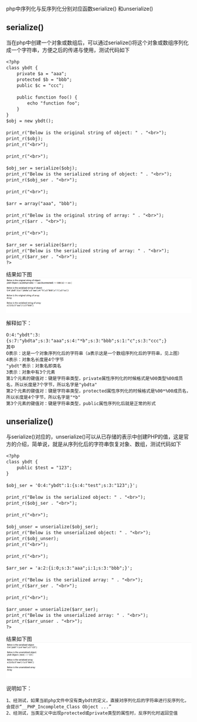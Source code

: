 php中序列化与反序列化分别对应函数serialize() 和unserialize()

## serialize()
当在php中创建一个对象或数组后，可以通过serialize()将这个对象或数组序列化成一个字符串，方便之后的传递与使用，测试代码如下
```
<?php
class ybdt {
    private $a = "aaa";
    protected $b = "bbb";
    public $c = "ccc";

    public function foo() {
        echo "function foo";
    }
}
$obj = new ybdt();

print_r("Below is the original string of object: " . "<br>");
print_r($obj);
print_r("<br>");

print_r("<br>");

$obj_ser = serialize($obj);
print_r("Below is the serialized string of object: " . "<br>");
print_r($obj_ser . "<br>");

print_r("<br>");

$arr = array("aaa", "bbb");

print_r("Below is the original string of array: " . "<br>");
print_r($arr . "<br>");

print_r("<br>");

$arr_ser = serialize($arr);
print_r("Below is the serialized string of array: " . "<br>");
print_r($arr_ser . "<br>");
?>
```

结果如下图  
![image](./0.png)

解释如下：
```
O:4:"ybdt":3:{s:7:"ybdta";s:3:"aaa";s:4:"*b";s:3:"bbb";s:1:"c";s:3:"ccc";}
其中
O表示：这是一个对象序列化后的字符串（a表示这是一个数组序列化后的字符串，见上图）
4表示：对象名长度是4个字节
"ybdt"表示：对象名即类名
3表示：对象中有3个元素
第1个元素的键值对：键是字符串类型，private属性序列化的时候格式是%00类型%00成员名，所以长度是7个字节，所以名字是"ybdta"
第2个元素的键值对：键是字符串类型，protected属性序列化的时候格式是%00*%00成员名，所以长度是4个字节，所以名字是"*b"
第3个元素的键值对：键是字符串类型，public属性序列化后就是正常的形式
```

## unserialize()
与serialize()对应的，unserialize()可以从已存储的表示中创建PHP的值，这是官方的介绍，简单说，就是从序列化后的字符串恢复对象、数组，测试代码如下
```
<?php
class ybdt {
    public $test = "123";
}

$obj_ser = 'O:4:"ybdt":1:{s:4:"test";s:3:"123";}';

print_r("Below is the serialized object: " . "<br>");
print_r($obj_ser . "<br>");

print_r("<br>");

$obj_unser = unserialize($obj_ser);
print_r("Below is the unserialized object: " . "<br>");
print_r($obj_unser);
print_r("<br>");

print_r("<br>");

$arr_ser = 'a:2:{i:0;s:3:"aaa";i:1;s:3:"bbb";}';

print_r("Below is the serialized array: " . "<br>");
print_r($arr_ser . "<br>");

print_r("<br>");

$arr_unser = unserialize($arr_ser);
print_r("Below is the unserialized array: " . "<br>");
print_r($arr_unser . "<br>");
?>
```

结果如下图  
![image](./1.png)

说明如下：
```
1、经测试，如果当前php文件中没有类ybdt的定义，直接对序列化后的字符串进行反序列化，会提示“__PHP_Incomplete_Class Object ...”
2、经测试，当类定义中出现protected或private类型的属性时，反序列化时返回空值
```
